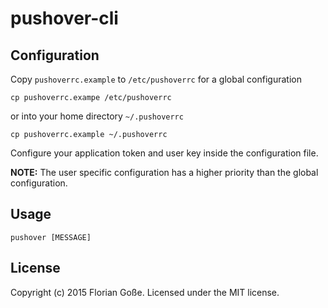 # pushover-cli

## Configuration

Copy `pushoverrc.example` to `/etc/pushoverrc` for a global configuration
```
cp pushoverrc.exampe /etc/pushoverrc
```

or into your home directory `~/.pushoverrc`
```
cp pushoverrc.example ~/.pushoverrc
```

Configure your application token and user key inside the configuration file.

**NOTE:** The user specific configuration has a higher priority than the global
configuration.

## Usage

```
pushover [MESSAGE]
```

## License
Copyright (c) 2015 Florian Goße. Licensed under the MIT license.
